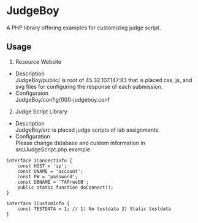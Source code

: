 # JudgeBoy
A PHP library offering examples for customizing judge script. 
  
## Usage
1. Resource Website
* Description  
JudgeBoy/public/ is root of 45.32.107.147:83 that is placed css, js, and svg files for configuring the response of each submission. 
* Configuraion  
JudgeBoy/config/000-judgeboy.conf  
2. Judge Script Library
* Description  
JudgeBoy/src is placed judge scripts of lab assignments.  
* Configuration   
Please change database and custom information in src/JudgeScript.php.example
```
interface IConnectInfo {
	const HOST = 'ip';
	const UNAME = 'account';
	const PW = 'password';
	const DBNAME = 'TAFreeDB';
	public static function doConnect();
}

interface ICustomInfo {
	const TESTDATA = 1; // 1) No testdata 2) Static testdata 
}
```
